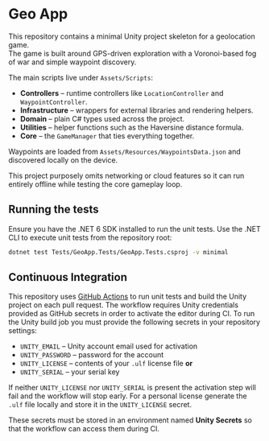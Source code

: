 # Geo App

This repository contains a minimal Unity project skeleton for a geolocation game.  
The game is built around GPS-driven exploration with a Voronoi-based fog of war and simple waypoint discovery.

The main scripts live under `Assets/Scripts`:

- **Controllers** – runtime controllers like `LocationController` and `WaypointController`.
- **Infrastructure** – wrappers for external libraries and rendering helpers.
- **Domain** – plain C# types used across the project.
- **Utilities** – helper functions such as the Haversine distance formula.
- **Core** – the `GameManager` that ties everything together.

Waypoints are loaded from `Assets/Resources/WaypointsData.json` and discovered locally on the device.

This project purposely omits networking or cloud features so it can run entirely offline while testing the core gameplay loop.

## Running the tests

Ensure you have the .NET 6 SDK installed to run the unit tests.
Use the .NET CLI to execute unit tests from the repository root:

```bash
dotnet test Tests/GeoApp.Tests/GeoApp.Tests.csproj -v minimal
```

## Continuous Integration

This repository uses [GitHub Actions](.github/workflows/dotnet.yml) to
run unit tests and build the Unity project on each pull request.
The workflow requires Unity credentials provided as GitHub secrets in
order to activate the editor during CI.
To run the Unity build job you must provide the following secrets in your
repository settings:

- `UNITY_EMAIL` – Unity account email used for activation
- `UNITY_PASSWORD` – password for the account
- `UNITY_LICENSE` – contents of your `.ulf` license file <strong>or</strong>
- `UNITY_SERIAL` – your serial key

If neither `UNITY_LICENSE` nor `UNITY_SERIAL` is present the activation step
will fail and the workflow will stop early. For a personal license generate the
`.ulf` file locally and store it in the `UNITY_LICENSE` secret.

These secrets must be stored in an environment named **Unity Secrets** so that
the workflow can access them during CI.
